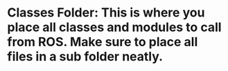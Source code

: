 # Classes Folder: This is where you place all classes and modules to call from ROS. Make sure to place all files in a sub folder neatly. #



